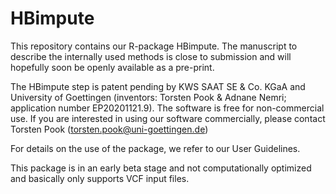# HBimpute

This repository contains our R-package HBimpute.
The manuscript to describe the internally used methods is close to submission and will hopefully soon be openly available as a pre-print.

The HBimpute step is patent pending by KWS SAAT SE & Co. KGaA and University of Goettingen (inventors: Torsten Pook & Adnane Nemri; application number EP20201121.9).
The software is free for non-commercial use. If you are interested in using our software commercially, please contact Torsten Pook (torsten.pook@uni-goettingen.de)

For details on the use of the package, we refer to our User Guidelines.

This package is in an early beta stage and not computationally optimized and basically only supports VCF input files.
